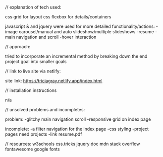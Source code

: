 // explanation of tech used:

css grid for layout
css flexbox for details/containers

javascript & and jquery were used for more detailed functionality/actions:
-image carousel/manual and auto slideshow/multiple slideshows
-resume
-main navigation and scroll
-hover interaction

// approach: 

tried to incorporate an incremental method by breaking down the end project goal into smaller goals

// link to live site via netlify:

site link: https://triciagray.netlify.app/index.html

// installation instructions

n/a

// unsolved problems and incompletes:

problem:
-glitchy main navigation scroll
-responsive grid on index page

incomplete:
-a filter navigation for the index page
-css styling
-project pages need projects
-link resume.pdf

// resources:
w3schools
css.tricks
jquery doc
mdn
stack overflow
fontawesome
google fonts


